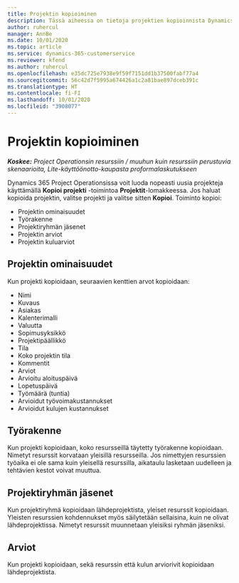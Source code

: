 ```yaml
---
title: Projektin kopioiminen
description: Tässä aiheessa on tietoja projektien kopioinnista Dynamics 365 Project Operationsissa.
author: ruhercul
manager: AnnBe
ms.date: 10/01/2020
ms.topic: article
ms.service: dynamics-365-customerservice
ms.reviewer: kfend
ms.author: ruhercul
ms.openlocfilehash: e35dc725e7938e9f59f7151dd1b37500fabf77a4
ms.sourcegitcommit: 56c42d7f5995a674426a1c2a81bae897dceb391c
ms.translationtype: HT
ms.contentlocale: fi-FI
ms.lasthandoff: 10/01/2020
ms.locfileid: "3908077"
---
```

# <a name="copy-a-project"></a>Projektin kopioiminen

_**Koskee:** Project Operationsin resurssiin / muuhun kuin resurssiin perustuvia skenaarioita, Lite-käyttöönotto-kaupasta proformalaskutukseen_

Dynamics 365 Project Operationsissa voit luoda nopeasti uusia projekteja käyttämällä **Kopioi projekti** -toimintoa **Projektit**-lomakkeessa. Jos haluat kopioida projektin, valitse projekti ja valitse sitten **Kopioi**. Toiminto kopioi:

- Projektin ominaisuudet
- Työrakenne
- Projektiryhmän jäsenet
- Projektin arviot
- Projektin kuluarviot

## <a name="project-properties"></a>Projektin ominaisuudet

Kun projekti kopioidaan, seuraavien kenttien arvot kopioidaan:

- Nimi
- Kuvaus
- Asiakas
- Kalenterimalli
- Valuutta
- Sopimusyksikkö
- Projektipäällikkö
- Tila
- Koko projektin tila
- Kommentit
- Arviot
- Arvioitu aloituspäivä
- Lopetuspäivä
- Työmäärä (tuntia)
- Arvioidut työvoimakustannukset
- Arvioidut kulujen kustannukset

## <a name="work-breakdown-structure"></a>Työrakenne

Kun projekti kopioidaan, koko resursseillä täytetty työrakenne kopioidaan. Nimetyt resurssit korvataan yleisillä resursseilla. Jos nimettyjen resurssien työaika ei ole sama kuin yleisellä resurssilla, aikataulu lasketaan uudelleen ja tehtävien kestot voivat muuttua.

## <a name="project-team-members"></a>Projektiryhmän jäsenet

Kun projektiryhmä kopioidaan lähdeprojektista, yleiset resurssit kopioidaan. Yleisten resurssien kohdennukset myös säilytetään sellaisina, kuin ne olivat lähdeprojektissa. Nimetyt resurssit muunnetaan yleisiksi ryhmän jäseniksi.

## <a name="estimates"></a>Arviot

Kun projekti kopioidaan, sekä resurssin että kulun arviorivit kopioidaan lähdeprojektista.